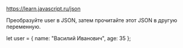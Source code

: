 
https://learn.javascript.ru/json

Преобразуйте user в JSON, затем прочитайте этот JSON в другую переменную.

let user = {
name: "Василий Иванович",
age: 35
};